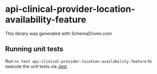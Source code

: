 
# api-clinical-provider-location-availability-feature

This library was generated with SchemaDriven.com

## Running unit tests

Run `nx test api-clinical-provider-location-availability-feature` to execute the unit tests via [Jest](https://jestjs.io).

